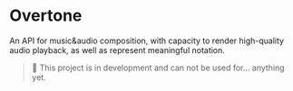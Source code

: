 # Overtone

An API for music&audio composition, with capacity to render high-quality audio playback, as well as represent meaningful notation.

> 🚧 This project is in development and can not be used for... anything yet.